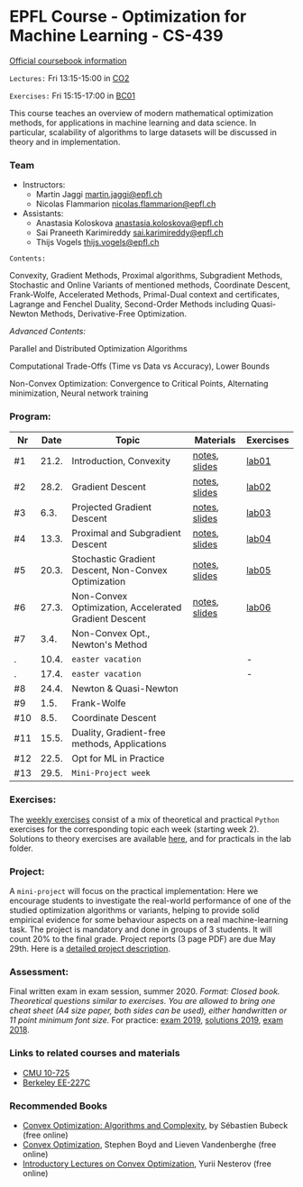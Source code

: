 # EPFL Course - Optimization for Machine Learning - CS-439

[Official coursebook information](http://edu.epfl.ch/coursebook/en/optimization-for-machine-learning-CS-439)

`Lectures:` Fri 13:15-15:00 in [CO2](https://plan.epfl.ch/?room=CO2)

`Exercises:` Fri 15:15-17:00 in [BC01](https://plan.epfl.ch/?room==BC%2001)

This course teaches an overview of modern mathematical optimization methods, for applications in machine learning and data science. In particular, scalability of algorithms to large datasets will be discussed in theory and in implementation.

### Team
 - Instructors: 
   - Martin Jaggi [martin.jaggi@epfl.ch](mailto:martin.jaggi@epfl.ch)
   - Nicolas Flammarion [nicolas.flammarion@epfl.ch](mailto:nicolas.flammarion@epfl.ch)
 - Assistants:
   - Anastasia Koloskova [anastasia.koloskova@epfl.ch](mailto:anastasia.koloskova@epfl.ch)
   - Sai Praneeth Karimireddy [sai.karimireddy@epfl.ch](mailto:prakhar.gupta@epfl.ch)
   - Thijs Vogels [thijs.vogels@epfl.ch](mailto:thijs.vogels@epfl.ch)

`Contents:`

Convexity, Gradient Methods, Proximal algorithms, Subgradient Methods, Stochastic and Online Variants of mentioned methods, Coordinate Descent, Frank-Wolfe, Accelerated Methods, Primal-Dual context and certificates, Lagrange and Fenchel Duality, Second-Order Methods including Quasi-Newton Methods, Derivative-Free Optimization.

*Advanced Contents:*

Parallel and Distributed Optimization Algorithms

Computational Trade-Offs (Time vs Data vs Accuracy), Lower Bounds

Non-Convex Optimization: Convergence to Critical Points, Alternating minimization, Neural network training

### Program:
Nr | Date | Topic | Materials | Exercises
--- | --- | --- | --- | ---
#1 | 21.2. | Introduction, Convexity | [notes](../../raw/master/lecture_notes/lecture-notes.pdf), [slides](../../raw/master/slides/lecture01.pdf)| [lab01](../../tree/master/labs/ex01/)
#2 | 28.2. | Gradient Descent | [notes](../../raw/master/lecture_notes/lecture-notes.pdf), [slides](../../raw/master/slides/lecture02.pdf)| [lab02](../../tree/master/labs/ex02/)
#3 |  6.3. | Projected Gradient Descent | [notes](../../raw/master/lecture_notes/lecture-notes.pdf), [slides](../../raw/master/slides/lecture03.pdf)| [lab03](../../tree/master/labs/ex03/)
#4 | 13.3. | Proximal and Subgradient Descent | [notes](../../raw/master/lecture_notes/lecture-notes.pdf), [slides](../../raw/master/slides/lecture04.pdf)| [lab04](../../tree/master/labs/ex04/)
#5 | 20.3. | Stochastic Gradient Descent, Non-Convex Optimization | [notes](../../raw/master/lecture_notes/lecture-notes.pdf), [slides](../../raw/master/slides/lecture05.pdf)| [lab05](../../tree/master/labs/ex05/) 
#6 | 27.3. | Non-Convex Optimization, Accelerated Gradient Descent |  [notes](../../raw/master/lecture_notes/lecture-notes.pdf), [slides](../../raw/master/slides/lecture06.pdf)| [lab06](../../tree/master/labs/ex06/) 
#7 |  3.4. | Non-Convex Opt., Newton's Method | 
. | 10.4. | `easter vacation` | | -
. | 17.4. | `easter vacation` | | -
#8 | 24.4. | Newton & Quasi-Newton | 
#9 |  1.5. | Frank-Wolfe | 
#10 | 8.5. | Coordinate Descent | 
#11 | 15.5. | Duality, Gradient-free methods, Applications | 
#12 | 22.5. | Opt for ML in Practice | 
#13 | 29.5. | `Mini-Project week` | | 

### Exercises:
The [weekly exercises](../../tree/master/labs/) consist of a mix of theoretical and practical `Python` exercises for the corresponding topic each week (starting week 2). Solutions to theory exercises are available [here](../../tree/master/lecture_notes), and for practicals in the lab folder.

### Project:
A `mini-project` will focus on the practical implementation: Here we encourage students to investigate the real-world performance of one of the studied optimization algorithms or variants, helping to provide solid empirical evidence for some behaviour aspects on a real machine-learning task. The project is mandatory and done in groups of 3 students. It will count 20% to the final grade. Project reports (3 page PDF) are due May 29th. Here is a [detailed project description](../../raw/master/labs/mini-project/miniproject_description.pdf).

### Assessment:
Final written exam in exam session, summer 2020. _Format: Closed book. Theoretical questions similar to exercises. You are allowed to bring one cheat sheet (A4 size paper, both sides can be used), either handwritten or 11 point minimum font size._
For practice: [exam 2019](../../raw/master/exams/exam2019.pdf), [solutions 2019](../../raw/master/exams/exam2019solutions.pdf), [exam 2018](../../raw/master/exams/exam2018.pdf).

### Links to related courses and materials 
 - [CMU 10-725](https://www.stat.cmu.edu/~ryantibs/convexopt-F18/)
 - [Berkeley EE-227C](https://ee227c.github.io/)
 
### Recommended Books
 - [Convex Optimization: Algorithms and Complexity](https://arxiv.org/pdf/1405.4980.pdf), by Sébastien Bubeck (free online)
 - [Convex Optimization](http://stanford.edu/~boyd/cvxbook/), Stephen Boyd and Lieven Vandenberghe (free online)
 - [Introductory Lectures on Convex Optimization](http://citeseerx.ist.psu.edu/viewdoc/download?doi=10.1.1.693.855&rep=rep1&type=pdf), Yurii Nesterov (free online)
